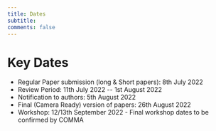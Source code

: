 ```yaml
---
title: Dates 
subtitle: 
comments: false
---
```


# Key Dates

* Regular Paper submission (long & Short papers): 8th July 2022
* Review Period: 11th July 2022 -- 1st August 2022
* Notification to authors: 5th August 2022
* Final (Camera Ready) version of papers: 26th August 2022
* Workshop: 12/13th September 2022 - Final workshop dates to be confirmed by COMMA
